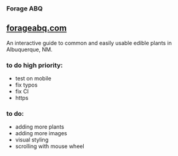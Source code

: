 ### Forage ABQ

## [forageabq.com](forageabq.com)

An interactive guide to common and easily usable edible plants in Albuquerque, NM.

### to do high priority:

- test on mobile
- fix typos
- fix CI
- https

### to do:

- adding more plants
- adding more images
- visual styling
- scrolling with mouse wheel

